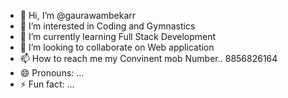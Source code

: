 - 👋 Hi, I’m @gaurawambekarr 
- 👀 I’m interested in Coding and Gymnastics
- 🌱 I’m currently learning Full Stack Development 
- 💞️ I’m looking to collaborate on Web application
- 📫 How to reach me my Convinent mob Number.. 8856826164
- 😄 Pronouns: ...
- ⚡ Fun fact: ...

<!---
gaurawambekarr/gaurawambekarr is a ✨ special ✨ repository because its `README.md` (this file) appears on your GitHub profile.
You can click the Preview link to take a look at your changes.
--->
